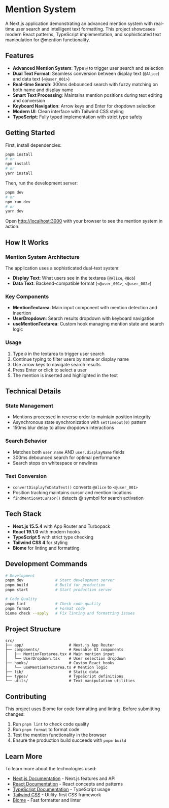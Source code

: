 # Mention System

A Next.js application demonstrating an advanced mention system with real-time user search and intelligent text formatting. This project showcases modern React patterns, TypeScript implementation, and sophisticated text manipulation for @mention functionality.

## Features

- **Advanced Mention System**: Type `@` to trigger user search and selection
- **Dual Text Format**: Seamless conversion between display text (`@Alice`) and data text (`<@user_001>`)
- **Real-time Search**: 300ms debounced search with fuzzy matching on both name and display name
- **Smart Text Processing**: Maintains mention positions during text editing and conversion
- **Keyboard Navigation**: Arrow keys and Enter for dropdown selection
- **Modern UI**: Clean interface with Tailwind CSS styling
- **TypeScript**: Fully typed implementation with strict type safety

## Getting Started

First, install dependencies:

```bash
pnpm install
# or
npm install
# or
yarn install
```

Then, run the development server:

```bash
pnpm dev
# or
npm run dev
# or
yarn dev
```

Open [http://localhost:3000](http://localhost:3000) with your browser to see the mention system in action.

## How It Works

### Mention System Architecture

The application uses a sophisticated dual-text system:

- **Display Text**: What users see in the textarea (`@Alice`, `@Bob`)
- **Data Text**: Backend-compatible format (`<@user_001>`, `<@user_002>`)

### Key Components

- **MentionTextarea**: Main input component with mention detection and insertion
- **UserDropdown**: Search results dropdown with keyboard navigation
- **useMentionTextarea**: Custom hook managing mention state and search logic

### Usage

1. Type `@` in the textarea to trigger user search
2. Continue typing to filter users by name or display name
3. Use arrow keys to navigate search results
4. Press Enter or click to select a user
5. The mention is inserted and highlighted in the text

## Technical Details

### State Management
- Mentions processed in reverse order to maintain position integrity
- Asynchronous state synchronization with `setTimeout(0)` pattern
- 150ms blur delay to allow dropdown interactions

### Search Behavior
- Matches both `user.name` AND `user.displayName` fields
- 300ms debounced search for optimal performance
- Search stops on whitespace or newlines

### Text Conversion
- `convertDisplayToDataText()` converts `@Alice` to `<@user_001>`
- Position tracking maintains cursor and mention locations
- `findMentionAtCursor()` detects @ symbol for search activation

## Tech Stack

- **Next.js 15.5.4** with App Router and Turbopack
- **React 19.1.0** with modern hooks
- **TypeScript 5** with strict type checking
- **Tailwind CSS 4** for styling
- **Biome** for linting and formatting

## Development Commands

```bash
# Development
pnpm dev              # Start development server
pnpm build            # Build for production
pnpm start            # Start production server

# Code Quality
pnpm lint             # Check code quality
pnpm format           # Format code
biome check --apply   # Fix linting and formatting issues
```

## Project Structure

```
src/
├── app/                    # Next.js App Router
├── components/             # Reusable UI components
│   ├── MentionTextarea.tsx # Main mention input
│   └── UserDropdown.tsx    # User selection dropdown
├── hooks/                  # Custom React hooks
│   └── useMentionTextarea.ts # Mention logic
├── lib/                    # Static data
├── types/                  # TypeScript definitions
└── utils/                  # Text manipulation utilities
```

## Contributing

This project uses Biome for code formatting and linting. Before submitting changes:

1. Run `pnpm lint` to check code quality
2. Run `pnpm format` to format code
3. Test the mention functionality in the browser
4. Ensure the production build succeeds with `pnpm build`

## Learn More

To learn more about the technologies used:

- [Next.js Documentation](https://nextjs.org/docs) - Next.js features and API
- [React Documentation](https://react.dev) - React concepts and patterns
- [TypeScript Documentation](https://www.typescriptlang.org/docs) - TypeScript usage
- [Tailwind CSS](https://tailwindcss.com/docs) - Utility-first CSS framework
- [Biome](https://biomejs.dev) - Fast formatter and linter
